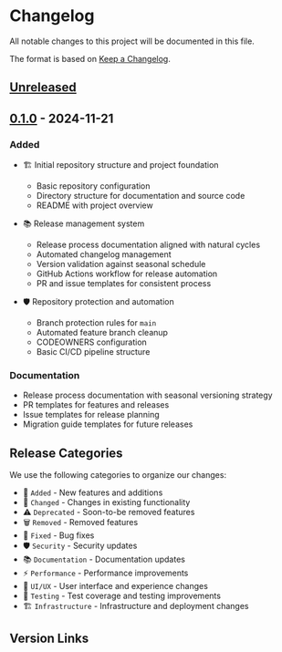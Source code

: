 # Changelog
All notable changes to this project will be documented in this file.

The format is based on [Keep a Changelog](https://keepachangelog.com/en/1.1.0/).

## [Unreleased]

## [0.1.0] - 2024-11-21
### Added
- 🏗️ Initial repository structure and project foundation
  - Basic repository configuration
  - Directory structure for documentation and source code
  - README with project overview

- 📚 Release management system
  - Release process documentation aligned with natural cycles
  - Automated changelog management
  - Version validation against seasonal schedule
  - GitHub Actions workflow for release automation
  - PR and issue templates for consistent process

- 🛡️ Repository protection and automation
  - Branch protection rules for `main`
  - Automated feature branch cleanup
  - CODEOWNERS configuration
  - Basic CI/CD pipeline structure

### Documentation
- Release process documentation with seasonal versioning strategy
- PR templates for features and releases
- Issue templates for release planning
- Migration guide templates for future releases

## Release Categories
We use the following categories to organize our changes:
- 🚀 `Added` - New features and additions
- 🔄 `Changed` - Changes in existing functionality
- ⚠️ `Deprecated` - Soon-to-be removed features
- 🗑️ `Removed` - Removed features
- 🐛 `Fixed` - Bug fixes
- 🛡️ `Security` - Security updates
- 📚 `Documentation` - Documentation updates
- ⚡ `Performance` - Performance improvements
- 🎨 `UI/UX` - User interface and experience changes
- 🧪 `Testing` - Test coverage and testing improvements
- 🏗️ `Infrastructure` - Infrastructure and deployment changes

## Version Links
[Unreleased]: https://github.com/username/project/compare/v0.1.0...HEAD
[0.1.0]: https://github.com/username/project/releases/tag/v0.1.0